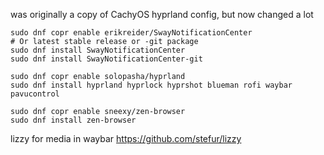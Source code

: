 was originally a copy of CachyOS hyprland config, but now changed a lot

```
sudo dnf copr enable erikreider/SwayNotificationCenter
# Or latest stable release or -git package
sudo dnf install SwayNotificationCenter
sudo dnf install SwayNotificationCenter-git

sudo dnf copr enable solopasha/hyprland
sudo dnf install hyprland hyprlock hyprshot blueman rofi waybar pavucontrol

sudo dnf copr enable sneexy/zen-browser
sudo dnf install zen-browser
```
lizzy for media in waybar
https://github.com/stefur/lizzy